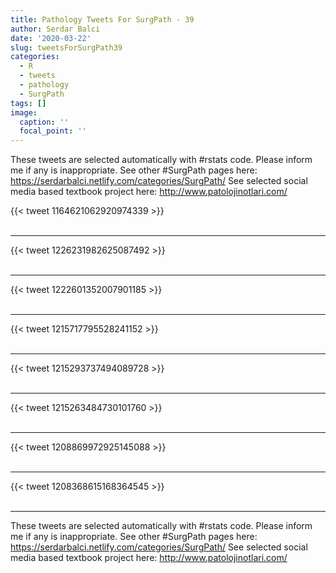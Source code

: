```yaml
---
title: Pathology Tweets For SurgPath - 39
author: Serdar Balci
date: '2020-03-22'
slug: tweetsForSurgPath39
categories:
  - R
  - tweets
  - pathology
  - SurgPath
tags: []
image:
  caption: ''
  focal_point: ''
---
```



These tweets are selected automatically with #rstats code. Please inform me if any is inappropriate.
See other #SurgPath pages here: https://serdarbalci.netlify.com/categories/SurgPath/ 
See selected social media based textbook project here: http://www.patolojinotlari.com/

{{< tweet 1164621062920974339 >}}
<br>
<br>
<hr>
{{< tweet 1226231982625087492 >}}
<br>
<br>
<hr>
{{< tweet 1222601352007901185 >}}
<br>
<br>
<hr>
{{< tweet 1215717795528241152 >}}
<br>
<br>
<hr>
{{< tweet 1215293737494089728 >}}
<br>
<br>
<hr>
{{< tweet 1215263484730101760 >}}
<br>
<br>
<hr>
{{< tweet 1208869972925145088 >}}
<br>
<br>
<hr>
{{< tweet 1208368615168364545 >}}
<br>
<br>
<hr>


These tweets are selected automatically with #rstats code. Please inform me if any is inappropriate.
See other #SurgPath pages here: https://serdarbalci.netlify.com/categories/SurgPath/ 
See selected social media based textbook project here: http://www.patolojinotlari.com/
